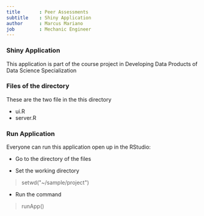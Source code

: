 ```yaml
---
title       : Peer Assessments
subtitle    : Shiny Application
author      : Marcus Mariano
job         : Mechanic Engineer
---
```


### Shiny Application

This application is part of the course project in Developing Data Products of Data Science Specialization


### Files of the directory

These are the two file in the this directory 

* ui.R
* server.R


### Run Application
 
Everyone can run this application open up in the RStudio:
 
 - Go to the directory of the files
 
 - Set the working directory

> setwd("~/sample/project")

 - Run the command
 
> runApp()